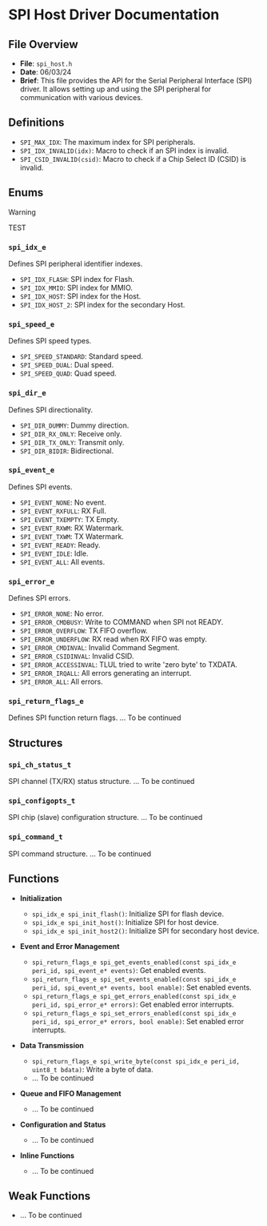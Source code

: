# SPI Host Driver Documentation

## File Overview
- **File**: `spi_host.h`
- **Date**: 06/03/24
- **Brief**: This file provides the API for the Serial Peripheral Interface (SPI) driver. It allows setting up and using the SPI peripheral for communication with various devices.

## Definitions

- `SPI_MAX_IDX`: The maximum index for SPI peripherals.
- `SPI_IDX_INVALID(idx)`: Macro to check if an SPI index is invalid.
- `SPI_CSID_INVALID(csid)`: Macro to check if a Chip Select ID (CSID) is invalid.

## Enums

> [!WARNING]
> TEST

### `spi_idx_e`
Defines SPI peripheral identifier indexes.
- `SPI_IDX_FLASH`: SPI index for Flash.
- `SPI_IDX_MMIO`: SPI index for MMIO.
- `SPI_IDX_HOST`: SPI index for the Host.
- `SPI_IDX_HOST_2`: SPI index for the secondary Host.

### `spi_speed_e`
Defines SPI speed types.
- `SPI_SPEED_STANDARD`: Standard speed.
- `SPI_SPEED_DUAL`: Dual speed.
- `SPI_SPEED_QUAD`: Quad speed.

### `spi_dir_e`
Defines SPI directionality.
- `SPI_DIR_DUMMY`: Dummy direction.
- `SPI_DIR_RX_ONLY`: Receive only.
- `SPI_DIR_TX_ONLY`: Transmit only.
- `SPI_DIR_BIDIR`: Bidirectional.

### `spi_event_e`
Defines SPI events.
- `SPI_EVENT_NONE`: No event.
- `SPI_EVENT_RXFULL`: RX Full.
- `SPI_EVENT_TXEMPTY`: TX Empty.
- `SPI_EVENT_RXWM`: RX Watermark.
- `SPI_EVENT_TXWM`: TX Watermark.
- `SPI_EVENT_READY`: Ready.
- `SPI_EVENT_IDLE`: Idle.
- `SPI_EVENT_ALL`: All events.

### `spi_error_e`
Defines SPI errors.
- `SPI_ERROR_NONE`: No error.
- `SPI_ERROR_CMDBUSY`: Write to COMMAND when SPI not READY.
- `SPI_ERROR_OVERFLOW`: TX FIFO overflow.
- `SPI_ERROR_UNDERFLOW`: RX read when RX FIFO was empty.
- `SPI_ERROR_CMDINVAL`: Invalid Command Segment.
- `SPI_ERROR_CSIDINVAL`: Invalid CSID.
- `SPI_ERROR_ACCESSINVAL`: TLUL tried to write 'zero byte' to TXDATA.
- `SPI_ERROR_IRQALL`: All errors generating an interrupt.
- `SPI_ERROR_ALL`: All errors.

### `spi_return_flags_e`
Defines SPI function return flags.
... To be continued

## Structures

### `spi_ch_status_t`
SPI channel (TX/RX) status structure.
... To be continued

### `spi_configopts_t`
SPI chip (slave) configuration structure.
... To be continued

### `spi_command_t`
SPI command structure.
... To be continued

## Functions

- **Initialization**
  - `spi_idx_e spi_init_flash()`: Initialize SPI for flash device.
  - `spi_idx_e spi_init_host()`: Initialize SPI for host device.
  - `spi_idx_e spi_init_host2()`: Initialize SPI for secondary host device.

- **Event and Error Management**
  - `spi_return_flags_e spi_get_events_enabled(const spi_idx_e peri_id, spi_event_e* events)`: Get enabled events.
  - `spi_return_flags_e spi_set_events_enabled(const spi_idx_e peri_id, spi_event_e* events, bool enable)`: Set enabled events.
  - `spi_return_flags_e spi_get_errors_enabled(const spi_idx_e peri_id, spi_error_e* errors)`: Get enabled error interrupts.
  - `spi_return_flags_e spi_set_errors_enabled(const spi_idx_e peri_id, spi_error_e* errors, bool enable)`: Set enabled error interrupts.

- **Data Transmission**
  - `spi_return_flags_e spi_write_byte(const spi_idx_e peri_id, uint8_t bdata)`: Write a byte of data.
  - ... To be continued

- **Queue and FIFO Management**
  - ... To be continued

- **Configuration and Status**
  - ... To be continued

- **Inline Functions**
  - ... To be continued

## Weak Functions
- ... To be continued